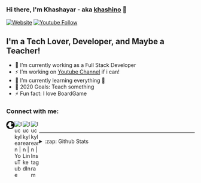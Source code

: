 ### Hi there, I'm Khashayar - aka [khashino][website] 👋

[![Website](https://img.shields.io/website?label=luckylearn.org&style=for-the-badge&url=https%3A%2F%2Fluckylearn.org)](https://luckylearn.org)
[![Youtube Follow](https://img.shields.io/badge/Subscribe-YOUTUBE-red?style=for-the-badge&url=https%3A%2F%2Fyoutube.com%2Fchannel%2FUCovlBdRTrhjXN9BlEvrLd2Q)](https://youtube.com/channel/UCovlBdRTrhjXN9BlEvrLd2Q)

## I'm a Tech Lover, Developer, and Maybe a Teacher!

- 🔭 I’m currently working as a Full Stack Developer  
- ⚡ I’m working on [Youtube Channel][website] if i can!
- 🌱 I’m currently learning everything 🤣
- 🥅 2020 Goals: Teach something
- ⚡ Fun fact: I love BoardGame

### Connect with me:

[<img align="left" alt="luckylearn.org" width="22px" src="https://raw.githubusercontent.com/iconic/open-iconic/master/svg/globe.svg" />][website]
[<img align="left" alt="luckylearn | YouTube" width="22px" src="https://cdn.jsdelivr.net/npm/simple-icons@v3/icons/youtube.svg" />][youtube]
[<img align="left" alt="luckylearn | LinkedIn" width="22px" src="https://cdn.jsdelivr.net/npm/simple-icons@v3/icons/linkedin.svg" />][linkedin]
[<img align="left" alt="luckylearn | Instagram" width="22px" src="https://cdn.jsdelivr.net/npm/simple-icons@v3/icons/instagram.svg" />][instagram]

<br />
<!--
### Languages and Tools:

[<img align="left" alt="Visual Studio Code" width="26px" src="" />][instagram]

<br />
<br />

---
-->

<!-- YOUTUBE:START 
### 📺 Latest YouTube Videos


- [UPDATE: First | Bash](https://www.youtube.com/watch?)


➡️ [more videos...](https://youtube.com/channel/UCovlBdRTrhjXN9BlEvrLd2Q)

---
### 📕 ➡️ 
 YOUTUBE:END -->

---

<details>
  <summary>:zap: Github Stats</summary>

  <img align="left" alt="khashino's Github Stats" src="https://github-readme-stats.codestackr.vercel.app/api?username=khashino&show_icons=true&hide_border=true" />

</details>

[website]: https://luckylearn.org
[youtube]: https://youtube.com/channel/UCovlBdRTrhjXN9BlEvrLd2Q
[instagram]: https://instagram.com/LuckyLearn
[linkedin]: https://linkedin.com/in/khashayar-norouzi-540293145/

<!--
**khashino/khashino** is a ✨ _special_ ✨ repository because its `README.md` (this file) appears on your GitHub profile.

Here are some ideas to get you started:

- 🔭 I’m currently working on ...
- 🌱 I’m currently learning ...
- 👯 I’m looking to collaborate on ...
- 🤔 I’m looking for help with ...
- 💬 Ask me about ...
- 📫 How to reach me: ...
- 😄 Pronouns: ...
- ⚡ Fun fact: ...
-->
